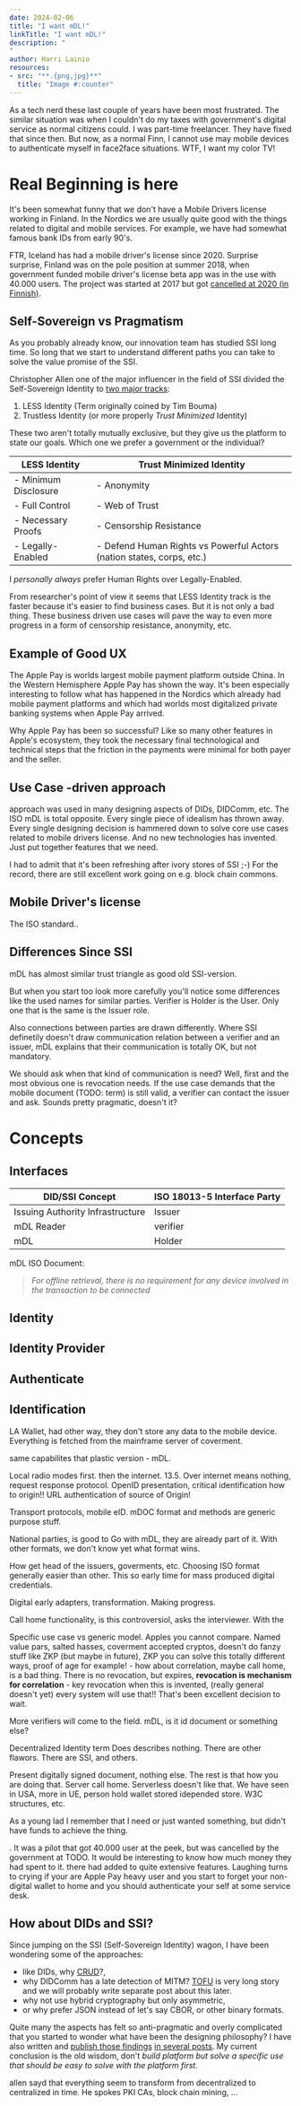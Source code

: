 ```yaml
---
date: 2024-02-06
title: "I want mDL!"
linkTitle: "I want mDL!"
description: "
"
author: Harri Lainio
resources:
- src: "**.{png,jpg}**"
  title: "Image #:counter"
---
```


As a tech nerd these last couple of years have been most frustrated. The
similar situation was when I couldn't do my taxes with government's digital
service as normal citizens could. I was part-time freelancer. They have
fixed that since then. But now, as a normal Finn, I cannot use may mobile devices to
authenticate myself in face2face situations. WTF, I want my color TV!

# Real Beginning is here

It's been somewhat funny that we don't have a Mobile Drivers license working in
Finland. In the Nordics we are usually quite good with the things related to
digital and mobile services. For example, we have had somewhat famous bank IDs
from early 90's.

FTR, Iceland has had a mobile driver's license since 2020. Surprise surprise, Finland was on the pole
position at summer 2018, when government funded mobile driver's license beta app was in the use with 40.000 users.
The project was started at 2017 but got [cancelled at
2020 (in Finnish)](https://www.traficom.fi/fi/ajankohtaista/autoilija-sovelluksen-kehittaminen-keskeytetaan-traficom-keskittyy-nykyisten).

## Self-Sovereign vs Pragmatism

As you probably already know, our innovation team has studied SSI long time. So
long that we start to understand different paths you can take to solve the value
promise of the SSI.

Christopher Allen one of the major influencer in the field of SSI divided the
Self-Sovereign Identity to [two major
tracks](https://youtu.be/MGYOWqCMLKg?si=X4oOBLRBc_IFowFn&t=1997):

1. LESS Identity (Term originally coined by Tim Bouma)
2. Trustless Identity (or more properly *Trust Minimized* Identity)

These two aren't totally mutually exclusive, but they give us the platform to
state our goals. Which one we prefer a government or the individual?

| LESS Identity | Trust Minimized Identity |
|---------------|--------------------------|
| - Minimum Disclosure | - Anonymity |
| - Full Control | - Web of Trust |
| - Necessary Proofs | - Censorship Resistance |
| - Legally-Enabled | - Defend Human Rights vs Powerful Actors (nation states, corps, etc.) |

I *personally always* prefer Human Rights over Legally-Enabled.

From researcher's point of view it seems that LESS Identity track is the faster
because it's easier to find business cases. But it is not only a bad thing. These
business driven use cases will pave the way to even more progress in a form of
censorship resistance, anonymity, etc.

## Example of Good UX

The Apple Pay is worlds largest mobile payment platform outside China. In the
Western Hemisphere Apple Pay has shown the way. It's been especially interesting
to follow what has happened in the Nordics which already had mobile payment
platforms and which had worlds most digitalized private banking systems when
Apple Pay arrived. 

Why Apple Pay has been so successful? Like so many other features in Apple's
ecosystem, they took the necessary final technological and technical steps that
the friction in the payments were minimal for both payer and the seller.

## Use Case -driven approach

approach was used in many designing aspects of DIDs, DIDComm,
    etc.  The ISO
    mDL <TODO> is total opposite. Every single piece of idealism has thrown
    away. Every single designing decision is hammered down to solve core use
    cases related to mobile drivers license. And no new technologies has invented.
    Just put together features that we need.

I had to admit that it's been refreshing after ivory stores of SSI ;-) For the
record, there are still excellent work going on e.g. block chain commons.

## Mobile Driver's license

The ISO standard.. 

## Differences Since SSI

mDL has almost similar trust triangle as good old SSI-version.

<OLD SSI Trust Triangle>

But when you start too look more carefully you'll notice some differences like
the used names for similar parties. Verifier is <TODO> Holder is the User. Only
one that is the same is the Issuer role.

Also connections between parties are drawn differently. Where SSI definetily
doesn't draw communication relation between a verifier and an issuer, mDL
explains that their communication is totally OK, but not mandatory.

We should ask when that kind of communication is need? Well, first and the most
obvious one is revocation needs. If the use case demands that the mobile
document (TODO: term) is still valid, a verifier can contact the issuer and ask.
Sounds pretty pragmatic, doesn't it?


# Concepts

## Interfaces

| DID/SSI Concept | ISO 18013-5 Interface Party |
| --------------- | --------------------------- |
| Issuing Authority Infrastructure | Issuer |
| mDL Reader | verifier |
| mDL | Holder |

<TODO mDL interface image>

mDL ISO Document:
> *For offline retrieval, there is no requirement for any device involved in the
> transaction to be connected*

## Identity
## Identity Provider
## Authenticate
## Identification

LA Wallet, had other way, they don't store any data to the mobile device.
Everything is fetched from the mainframe server of coverment.

same capabilites that plastic version - mDL.

Local radio modes first. then the internet. 13.5. Over internet means nothing,
      request response protocol. OpenID presentation, critical identification
      how to origin!! URL authentication of source of Origin!

Transport protocols, mobile eID. mDOC format and methods are generic purpose
stuff.

National parties, is good to Go with mDL, they are already part of it. With
other formats, we don't know yet what format wins. 

How get head of the issuers, goverments, etc. Choosing ISO format generally
easier than other. This so early time for mass produced digital credentials.

Digital early adapters, transformation. Making progress.

Call home functionality, is this controversiol, asks the interviewer. With the 

Specific use case vs generic model. Apples you cannot compare. Named value pars,
         salted hasses, coverment accepted cryptos, doesn't do fanzy stuff like
         ZKP (but maybe in future), ZKP you can solve this totally different
         ways, proof of age for example! 
         - how about correlation, maybe call home, is a bad thing. There is no
         revocation, but expires, **revocation is mechanism for correlation**
         - key revocation when this is invented, (really general doesn't yet)
         every system will use that!! That's been excellent decision to wait.

More verifiers will come to the field. mDL, is it id document or something else?


Decentralized Identity term Does describes nothing. There are other flawors.
There are SSI, and others. 

Present digitally signed document, nothing else. The rest is that how you are
doing that. Server call home. Serverless doesn't like that. We have seen in USA,
      more in UE, person hold wallet stored idepended store. W3C structures,
      etc.

As a young lad I remember that I need or just wanted
something, but didn't have funds to achieve the thing. 



. It was a pilot that got
40.000 user at the peek, but was cancelled by the government at TODO. It would be
interesting to know how much money they had spent to it. there had added to
quite extensive features. Laughing turns to crying if your are Apple Pay heavy
user and you start to forget your non-digital wallet to home and you should
authenticate your self at some service desk.

## How about DIDs and SSI?

Since jumping on the SSI (Self-Sovereign Identity) wagon, I have been wondering
some of the approaches:

- like DIDs, why [CRUD](https://en.wikipedia.org/wiki/Create,_read,_update_and_delete)?,
- why DIDComm has a late detection of MITM? [TOFU](https://en.wikipedia.org/wiki/Trust_on_first_use) is very long story and we will
  probably write separate post about this later.
- why not use hybrid cryptography but only asymmetric,
- or why prefer JSON instead of let's say CBOR, or other binary formats.

Quite many the aspects has felt so anti-pragmatic and overly complicated that you
started to wonder what have been the designing philosophy? I have also written
and [publish those findings](TODO) [in several posts](TODO). My current
conclusion is the old wisdom, don't *build platform but solve a specific use that
should be easy to solve with the platform first.*

allen sayd that everything seem to transform from decentralized to centralized
in time. He spokes PKI CAs, block chain mining, ...
